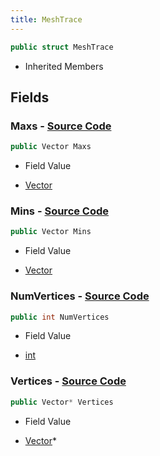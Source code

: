 ```yaml
---
title: MeshTrace
---
```


```csharp
public struct MeshTrace
```

- Inherited Members

## Fields

### **Maxs** - [Source Code](https://github.com/swiftly-solution/swiftlys2/blob/main/managed/src/SwiftlyS2.Shared/Natives/Structs/Ray_t.cs#L39)

```csharp
public Vector Maxs
```

- Field Value

- [Vector](/docs/api/shared/natives/vector)

### **Mins** - [Source Code](https://github.com/swiftly-solution/swiftlys2/blob/main/managed/src/SwiftlyS2.Shared/Natives/Structs/Ray_t.cs#L38)

```csharp
public Vector Mins
```

- Field Value

- [Vector](/docs/api/shared/natives/vector)

### **NumVertices** - [Source Code](https://github.com/swiftly-solution/swiftlys2/blob/main/managed/src/SwiftlyS2.Shared/Natives/Structs/Ray_t.cs#L41)

```csharp
public int NumVertices
```

- Field Value

- [int](https://learn.microsoft.com/dotnet/api/system.int32)

### **Vertices** - [Source Code](https://github.com/swiftly-solution/swiftlys2/blob/main/managed/src/SwiftlyS2.Shared/Natives/Structs/Ray_t.cs#L40)

```csharp
public Vector* Vertices
```

- Field Value

- [Vector](/docs/api/shared/natives/vector)*

